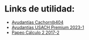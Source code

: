 # Links de utilidad:
- [Ayudantías Cachorr@404](https://www.youtube.com/playlist?list=PLeLWto1NeiMpbvVFDcnOBN3LND3QZ-d8L)
- [Ayudantías USACH Premium 2023-1](https://youtube.com/playlist?list=PL3Bv2PSzLkSnydU3SBh7yIDziA9tn3rvK)
- [Papeo Cálculo 2 2017-2](https://drive.google.com/drive/folders/1VHLXv8zmqgGuTZO_bHrNd3XS7YQ5N136?usp=drive_link)